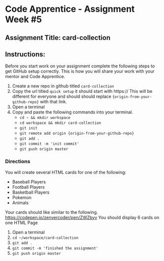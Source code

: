 # Code Apprentice - Assignment Week #5

## Assignment Title: card-collection

## Instructions:
Before you start work on your assignment complete the following steps to get GitHub setup correctly. This is how you will share your work with your mentor and Code Apprentice.

1. Create a new repo in github titled `card-collection`
1. Copy the url titled `quick setup` it should start with https:// This will be different for everyone and should should replace `{origin-from-your-github-repo}` with that link.
1. Open a terminal
1. Copy and paste the following commands into your terminal.
	- `cd ~ && mkdir workspace`
	- `cd workspace && mkdir card-collection`
	- `git init`
	- `git remote add origin {origin-from-your-github-repo}`
	- `git add .`
	- `git commit -m 'init commit'`
	- `git push origin master`

### Directions
You will create several HTML cards for one of the following:
- Baseball Players
- Football Players
- Basketball Players
- Pokemon
- Animals

Your cards should like similar to the following. https://codepen.io/zenvercoder/pen/ZWZbyv
You should display 6 cards on one HTML Page

1. Open a terminal
1. `cd ~/workspace/card-collection`
1. `git add .`
1. `git commit -m 'finished the assignment'`
1. `git push origin master`
